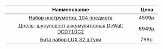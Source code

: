 |Наименование| Цена|
|:-----:|:-----:|
|[Набор инструметов, 104 предмета](http://www.obi.ru/decom/product/%D0%9D%D0%B0%D0%B1%D0%BE%D1%80_%D0%B8%D0%BD%D1%81%D1%82%D1%80%D1%83%D0%BC%D0%B5%D0%BD%D1%82%D0%BE%D0%B2_LUX_104_%D0%BF%D1%80%D0%B5%D0%B4%D0%BC%D0%B5%D1%82%D0%B0/3390234&position=8&pageNum=1&pageSize=24)|4599p.|
|[Дрель-шуруповерт аккумуляторная DeWalt DCD710C2](http://www.obi.ru/decom/product/%D0%94%D1%80%D0%B5%D0%BB%D1%8C-%D1%88%D1%83%D1%80%D1%83%D0%BF%D0%BE%D0%B2%D0%B5%D1%80%D1%82_%D0%B0%D0%BA%D0%BA%D1%83%D0%BC%D1%83%D0%BB%D1%8F%D1%82%D0%BE%D1%80%D0%BD%D0%B0%D1%8F_DeWalt_DCD710C2/3365715&position=13&pageNum=1&pageSize=24)|6949p.|
|[Бита набор LUX 32 штуки](http://www.obi.ru/decom/product/%D0%91%D0%B8%D1%82%D0%B0%20%D0%BD%D0%B0%D0%B1%D0%BE%D1%80%20LUX%2032%20%D1%88%D1%82%D1%83%D0%BA%D0%B8/3115078?isi=true)|799p.|


